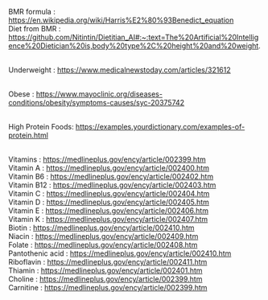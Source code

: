 
BMR formula : https://en.wikipedia.org/wiki/Harris%E2%80%93Benedict_equation
<br>Diet from BMR : https://github.com/Nitintin/Dietitian_AI#:~:text=The%20Artificial%20Intelligence%20Dietician%20is,body%20type%2C%20height%20and%20weight.

<br>Underweight : https://www.medicalnewstoday.com/articles/321612

<br>Obese : https://www.mayoclinic.org/diseases-conditions/obesity/symptoms-causes/syc-20375742

<br>High Protein Foods: https://examples.yourdictionary.com/examples-of-protein.html

<br>Vitamins : https://medlineplus.gov/ency/article/002399.htm
    <br>Vitamin A : https://medlineplus.gov/ency/article/002400.htm
    <br>Vitamin B6 : https://medlineplus.gov/ency/article/002402.htm
    <br>Vitamin B12 : https://medlineplus.gov/ency/article/002403.htm
    <br>Vitamin C : https://medlineplus.gov/ency/article/002404.htm
    <br>Vitamin D : https://medlineplus.gov/ency/article/002405.htm
    <br>Vitamin E : https://medlineplus.gov/ency/article/002406.htm
    <br>Vitamin K : https://medlineplus.gov/ency/article/002407.htm
    <br>Biotin : https://medlineplus.gov/ency/article/002410.htm
    <br>Niacin : https://medlineplus.gov/ency/article/002409.htm
    <br>Folate : https://medlineplus.gov/ency/article/002408.htm
    <br>Pantothenic acid : https://medlineplus.gov/ency/article/002410.htm
    <br>Riboflavin : https://medlineplus.gov/ency/article/002411.htm
    <br>Thiamin : https://medlineplus.gov/ency/article/002401.htm
    <br>Choline : https://medlineplus.gov/ency/article/002399.htm
    <br>Carnitine : https://medlineplus.gov/ency/article/002399.htm
